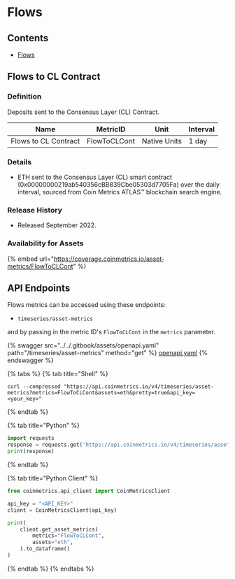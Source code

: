 # Flows

## Contents

* [Flows](flows.md#flowtoclcont)

## Flows to CL Contract <a href="#flowtoclcont" id="flowtoclcont"></a>

### Definition

Deposits sent to the Consensus Layer (CL) Contract.

| Name                 | MetricID     | Unit         | Interval |
| -------------------- | ------------ | ------------ | -------- |
| Flows to CL Contract | FlowToCLCont | Native Units | 1 day    |

### Details

* ETH sent to the Consensus Layer (CL) smart contract (0x00000000219ab540356cBB839Cbe05303d7705Fa) over the daily interval, sourced from Coin Metrics ATLAS™ blockchain search engine.

### Release History

* Released September 2022.

### Availability for Assets

{% embed url="https://coverage.coinmetrics.io/asset-metrics/FlowToCLCont" %}

## API Endpoints

Flows metrics can be accessed using these endpoints:

* `timeseries/asset-metrics`

and by passing in the metric ID's `FlowToCLCont` in the `metrics` parameter.

{% swagger src="../../.gitbook/assets/openapi.yaml" path="/timeseries/asset-metrics" method="get" %}
[openapi.yaml](../../.gitbook/assets/openapi.yaml)
{% endswagger %}

{% tabs %}
{% tab title="Shell" %}
```shell
curl --compressed "https://api.coinmetrics.io/v4/timeseries/asset-metrics?metrics=FlowToCLCont&assets=eth&pretty=true&api_key=<your_key>"
```
{% endtab %}

{% tab title="Python" %}
```python
import requests
response = requests.get('https://api.coinmetrics.io/v4/timeseries/asset-metrics?metrics=FlowToCLCont&assets=eth&pretty=true&api_key=<your_key>').json()
print(response)
```
{% endtab %}

{% tab title="Python Client" %}
```python
from coinmetrics.api_client import CoinMetricsClient

api_key = "<API_KEY>"
client = CoinMetricsClient(api_key)

print(
    client.get_asset_metrics(
        metrics="FlowToCLCont", 
        assets="eth",
    ).to_dataframe()
)
```
{% endtab %}
{% endtabs %}
